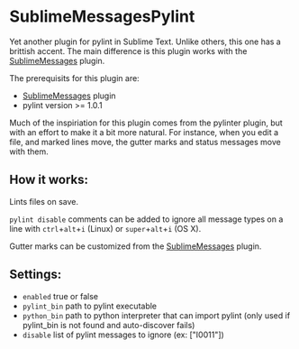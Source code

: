 SublimeMessagesPylint
=====================

Yet another plugin for pylint in Sublime Text. Unlike others, this one has a brittish accent. The main difference is this plugin works with the [SublimeMessages] plugin.

The prerequisits for this plugin are:

 - [SublimeMessages] plugin
 - pylint version >= 1.0.1

Much of the inspiriation for this plugin comes from the pylinter plugin, but with an effort to make it a bit more natural. For instance, when you edit a file, and marked lines move, the gutter marks and status messages move with them.

How it works:
-------------

Lints files on save.

`pylint disable` comments can be added to ignore all message types on a line with `ctrl`+`alt`+`i` (Linux) or `super`+`alt`+`i` (OS X).

Gutter marks can be customized from the [SublimeMessages] plugin.

Settings:
---------

 - `enabled` true or false
 - `pylint_bin` path to pylint executable
 - `python_bin` path to python interpreter that can import pylint (only used if pylint_bin is not found and auto-discover fails)
 - `disable` list of pylint messages to ignore (ex: ["I0011"])

[SublimeMessages]: https://github.com/KristoforMaynard/SublimeMessages
